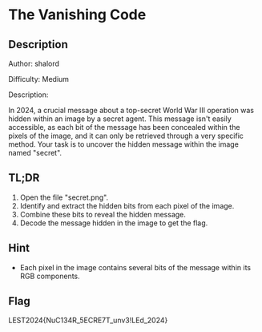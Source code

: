 # The Vanishing Code

## Description

Author: shalord

Difficulty: Medium

Description:

In 2024, a crucial message about a top-secret World War III operation was hidden within an image by a secret agent. This message isn't easily accessible, as each bit of the message has been concealed within the pixels of the image, and it can only be retrieved through a very specific method. Your task is to uncover the hidden message within the image named "secret".

## TL;DR

1. Open the file "secret.png".
2. Identify and extract the hidden bits from each pixel of the image.
3. Combine these bits to reveal the hidden message.
4. Decode the message hidden in the image to get the flag.

## Hint

- Each pixel in the image contains several bits of the message within its RGB components.

## Flag

LEST2024{NuC134R_5ECRE7T_unv3!LEd_2024}